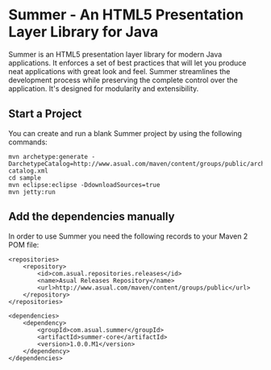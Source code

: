 # Summer - An HTML5 Presentation Layer Library for Java

Summer is an HTML5 presentation layer library for modern Java applications. It enforces a 
set of best practices that will let you produce neat applications with great look and feel. 
Summer streamlines the development process while preserving the complete control over the 
application. It's designed for modularity and extensibility.

## Start a Project

You can create and run a blank Summer project by using the following commands:

    mvn archetype:generate -DarchetypeCatalog=http://www.asual.com/maven/content/groups/public/archetype-catalog.xml
    cd sample
    mvn eclipse:eclipse -DdownloadSources=true
    mvn jetty:run
    
## Add the dependencies manually

In order to use Summer you need the following records to your Maven 2 POM file:

    <repositories>
        <repository>
            <id>com.asual.repositories.releases</id>
            <name>Asual Releases Repository</name>
            <url>http://www.asual.com/maven/content/groups/public</url>
        </repository>
    </repositories>
    
    <dependencies>
        <dependency>
            <groupId>com.asual.summer</groupId>
            <artifactId>summer-core</artifactId>
            <version>1.0.0.M1</version>
        </dependency>
    </dependencies>